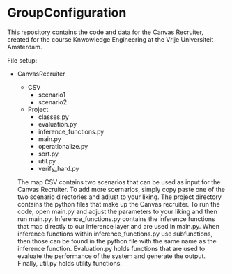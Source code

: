 # GroupConfiguration

This repository contains the code and data for the Canvas Recruiter, created for the course Knwowledge Engineering at the Vrije Universiteit Amsterdam.

File setup:
- CanvasRecruiter
  - CSV
    - scenario1
    - scenario2
  - Project
    - classes.py
    - evaluation.py
    - inference_functions.py
    - main.py
    - operationalize.py
    - sort.py
    - util.py 
    - verify_hard.py
  
  The map CSV contains two scenarios that can be used as input for the Canvas Recruiter. To add more scernarios, simply copy paste one of the two scenario directories and adjust to your liking. The project directory contains the python files that make up the Canvas recruiter. To run the code, open main.py and adjust the parameters to your liking and then run main.py. Inference_functions.py contains the inference functions that map directly to our inference layer and are used in main.py. When inference functions within inference_functions.py use subfunctions, then those can be found in the python file with the same name as the inference function. Evaluation.py holds functions that are used to evaluate the performance of the system and generate the output. Finally, util.py holds utility functions.
